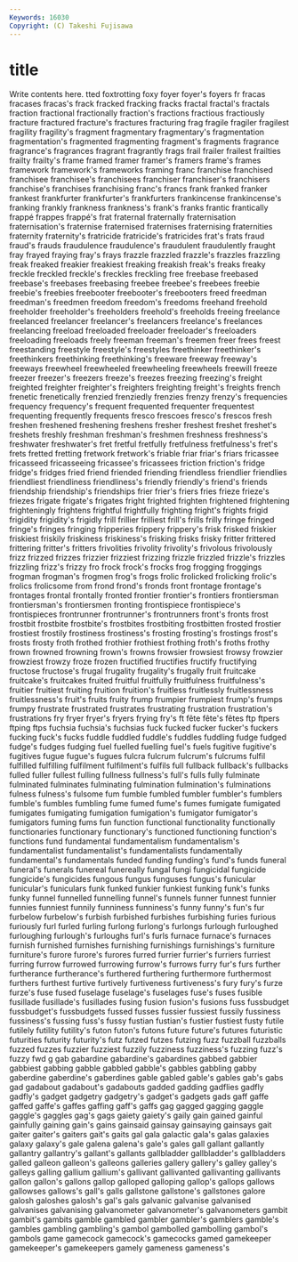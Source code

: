 ```yaml
---
Keywords: 16030 
Copyright: (C) Takeshi Fujisawa
---
```


# title

Write contents here.
tted foxtrotting foxy foyer foyer's foyers fr fracas
fracases fracas's frack fracked fracking fracks fractal fractal's fractals fraction
fractional fractionally fraction's fractions fractious fractiously fracture fractured fracture's fractures
fracturing frag fragile fragiler fragilest fragility fragility's fragment fragmentary fragmentary's
fragmentation fragmentation's fragmented fragmenting fragment's fragments fragrance fragrance's fragrances fragrant
fragrantly frags frail frailer frailest frailties frailty frailty's frame framed
framer framer's framers frame's frames framework framework's frameworks framing franc
franchise franchised franchisee franchisee's franchisees franchiser franchiser's franchisers franchise's franchises
franchising franc's francs frank franked franker frankest frankfurter frankfurter's frankfurters
frankincense frankincense's franking frankly frankness frankness's frank's franks frantic frantically
frappé frappes frappé's frat fraternal fraternally fraternisation fraternisation's fraternise fraternised
fraternises fraternising fraternities fraternity fraternity's fratricide fratricide's fratricides frat's frats
fraud fraud's frauds fraudulence fraudulence's fraudulent fraudulently fraught fray frayed
fraying fray's frays frazzle frazzled frazzle's frazzles frazzling freak freaked
freakier freakiest freaking freakish freak's freaks freaky freckle freckled freckle's
freckles freckling free freebase freebased freebase's freebases freebasing freebee freebee's
freebees freebie freebie's freebies freebooter freebooter's freebooters freed freedman freedman's
freedmen freedom freedom's freedoms freehand freehold freeholder freeholder's freeholders freehold's
freeholds freeing freelance freelanced freelancer freelancer's freelancers freelance's freelances freelancing
freeload freeloaded freeloader freeloader's freeloaders freeloading freeloads freely freeman freeman's
freemen freer frees freest freestanding freestyle freestyle's freestyles freethinker freethinker's
freethinkers freethinking freethinking's freeware freeway freeway's freeways freewheel freewheeled freewheeling
freewheels freewill freeze freezer freezer's freezers freeze's freezes freezing freezing's
freight freighted freighter freighter's freighters freighting freight's freights french frenetic
frenetically frenzied frenziedly frenzies frenzy frenzy's frequencies frequency frequency's frequent
frequented frequenter frequentest frequenting frequently frequents fresco frescoes fresco's frescos
fresh freshen freshened freshening freshens fresher freshest freshet freshet's freshets
freshly freshman freshman's freshmen freshness freshness's freshwater freshwater's fret fretful
fretfully fretfulness fretfulness's fret's frets fretted fretting fretwork fretwork's friable
friar friar's friars fricassee fricasseed fricasseeing fricassee's fricassees friction friction's
fridge fridge's fridges fried friend friended friending friendless friendlier friendlies
friendliest friendliness friendliness's friendly friendly's friend's friends friendship friendship's friendships
frier frier's friers fries frieze frieze's friezes frigate frigate's frigates
fright frighted frighten frightened frightening frighteningly frightens frightful frightfully frighting
fright's frights frigid frigidity frigidity's frigidly frill frillier frilliest frill's
frills frilly fringe fringed fringe's fringes fringing fripperies frippery frippery's
frisk frisked friskier friskiest friskily friskiness friskiness's frisking frisks frisky
fritter frittered frittering fritter's fritters frivolities frivolity frivolity's frivolous frivolously
frizz frizzed frizzes frizzier frizziest frizzing frizzle frizzled frizzle's frizzles
frizzling frizz's frizzy fro frock frock's frocks frog frogging froggings
frogman frogman's frogmen frog's frogs frolic frolicked frolicking frolic's frolics
frolicsome from frond frond's fronds front frontage frontage's frontages frontal
frontally fronted frontier frontier's frontiers frontiersman frontiersman's frontiersmen fronting frontispiece
frontispiece's frontispieces frontrunner frontrunner's frontrunners front's fronts frost frostbit frostbite
frostbite's frostbites frostbiting frostbitten frosted frostier frostiest frostily frostiness frostiness's
frosting frosting's frostings frost's frosts frosty froth frothed frothier frothiest
frothing froth's froths frothy frown frowned frowning frown's frowns frowsier
frowsiest frowsy frowzier frowziest frowzy froze frozen fructified fructifies fructify
fructifying fructose fructose's frugal frugality frugality's frugally fruit fruitcake fruitcake's
fruitcakes fruited fruitful fruitfully fruitfulness fruitfulness's fruitier fruitiest fruiting fruition
fruition's fruitless fruitlessly fruitlessness fruitlessness's fruit's fruits fruity frump frumpier
frumpiest frump's frumps frumpy frustrate frustrated frustrates frustrating frustration frustration's
frustrations fry fryer fryer's fryers frying fry's ft fête fête's
fêtes ftp ftpers ftping ftps fuchsia fuchsia's fuchsias fuck fucked
fucker fucker's fuckers fucking fuck's fucks fuddle fuddled fuddle's fuddles
fuddling fudge fudged fudge's fudges fudging fuel fuelled fuelling fuel's
fuels fugitive fugitive's fugitives fugue fugue's fugues fulcra fulcrum fulcrum's
fulcrums fulfil fulfilled fulfilling fulfilment fulfilment's fulfils full fullback fullback's
fullbacks fulled fuller fullest fulling fullness fullness's full's fulls fully
fulminate fulminated fulminates fulminating fulmination fulmination's fulminations fulness fulness's fulsome
fum fumble fumbled fumbler fumbler's fumblers fumble's fumbles fumbling fume
fumed fume's fumes fumigate fumigated fumigates fumigating fumigation fumigation's fumigator
fumigator's fumigators fuming fums fun function functional functionality functionally functionaries
functionary functionary's functioned functioning function's functions fund fundamental fundamentalism fundamentalism's
fundamentalist fundamentalist's fundamentalists fundamentally fundamental's fundamentals funded funding funding's fund's
funds funeral funeral's funerals funereal funereally fungal fungi fungicidal fungicide
fungicide's fungicides fungous fungus funguses fungus's funicular funicular's funiculars funk
funked funkier funkiest funking funk's funks funky funnel funnelled funnelling
funnel's funnels funner funnest funnier funnies funniest funnily funniness funniness's
funny funny's fun's fur furbelow furbelow's furbish furbished furbishes furbishing
furies furious furiously furl furled furling furlong furlong's furlongs furlough
furloughed furloughing furlough's furloughs furl's furls furnace furnace's furnaces furnish
furnished furnishes furnishing furnishings furnishings's furniture furniture's furore furore's furores
furred furrier furrier's furriers furriest furring furrow furrowed furrowing furrow's
furrows furry fur's furs further furtherance furtherance's furthered furthering furthermore
furthermost furthers furthest furtive furtively furtiveness furtiveness's fury fury's furze
furze's fuse fused fuselage fuselage's fuselages fuse's fuses fusible fusillade
fusillade's fusillades fusing fusion fusion's fusions fuss fussbudget fussbudget's fussbudgets
fussed fusses fussier fussiest fussily fussiness fussiness's fussing fuss's fussy
fustian fustian's fustier fustiest fusty futile futilely futility futility's futon
futon's futons future future's futures futuristic futurities futurity futurity's futz
futzed futzes futzing fuzz fuzzball fuzzballs fuzzed fuzzes fuzzier fuzziest
fuzzily fuzziness fuzziness's fuzzing fuzz's fuzzy fwd g gab gabardine
gabardine's gabardines gabbed gabbier gabbiest gabbing gabble gabbled gabble's gabbles
gabbling gabby gaberdine gaberdine's gaberdines gable gabled gable's gables gab's
gabs gad gadabout gadabout's gadabouts gadded gadding gadflies gadfly gadfly's
gadget gadgetry gadgetry's gadget's gadgets gads gaff gaffe gaffed gaffe's
gaffes gaffing gaff's gaffs gag gagged gagging gaggle gaggle's gaggles
gag's gags gaiety gaiety's gaily gain gained gainful gainfully gaining
gain's gains gainsaid gainsay gainsaying gainsays gait gaiter gaiter's gaiters
gait's gaits gal gala galactic gala's galas galaxies galaxy galaxy's
gale galena galena's gale's gales gall gallant gallantly gallantry gallantry's
gallant's gallants gallbladder gallbladder's gallbladders galled galleon galleon's galleons galleries
gallery gallery's galley galley's galleys galling gallium gallium's gallivant gallivanted
gallivanting gallivants gallon gallon's gallons gallop galloped galloping gallop's gallops
gallows gallowses gallows's gall's galls gallstone gallstone's gallstones galore galosh
galoshes galosh's gal's gals galvanic galvanise galvanised galvanises galvanising galvanometer
galvanometer's galvanometers gambit gambit's gambits gamble gambled gambler gambler's gamblers
gamble's gambles gambling gambling's gambol gambolled gambolling gambol's gambols game
gamecock gamecock's gamecocks gamed gamekeeper gamekeeper's gamekeepers gamely gameness gameness's
